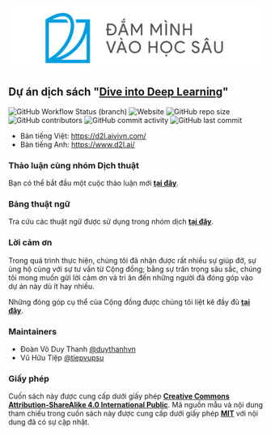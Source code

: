 [<img src="static/logo-with-text-vi.png" />](https://d2l.aivivn.com/)

## Dự án dịch sách "[Dive into Deep Learning](https://github.com/d2l-ai/d2l-en)"
![GitHub Workflow Status (branch)](https://img.shields.io/github/workflow/status/mlbvn/d2l-vn/Python%20application/master?style=flat-square)
![Website](https://img.shields.io/website?down_message=offline&style=flat-square&up_message=online&url=https%3A%2F%2Fd2l.aivivn.com)
![GitHub repo size](https://img.shields.io/github/repo-size/mlbvn/d2l-vn?style=flat-square)
![GitHub contributors](https://img.shields.io/github/contributors/mlbvn/d2l-vn?color=%233a87f2&label=contributors&style=flat-square)
![GitHub commit activity](https://img.shields.io/github/commit-activity/m/mlbvn/d2l-vn?style=flat-square)
![GitHub last commit](https://img.shields.io/github/last-commit/mlbvn/d2l-vn?color=%23f2af3a&style=flat-square)


* Bản tiếng Việt: https://d2l.aivivn.com/
* Bản tiếng Anh: https://www.d2l.ai/

### Thảo luận cùng nhóm Dịch thuật
Bạn có thể bắt đầu một cuộc thảo luận mới **[tại đây](https://github.com/mlbvn/d2l-vn/discussions)**.

### Bảng thuật ngữ
Tra cứu các thuật ngữ được sử dụng trong nhóm dịch **[tại đây](glossary.md)**.

### Lời cảm ơn
Trong quá trình thực hiện, chúng tôi đã nhận được rất nhiều sự giúp đỡ, sự ủng hộ cùng với sự tư vấn từ Cộng đồng; 
bằng sự trân trọng sâu sắc, chúng tôi mong muốn gửi lời cảm ơn và tri ân đến những người đã đóng góp vào dự án này dù ít hay nhiều.

Những đóng góp cụ thể của Cộng đồng được chúng tôi liệt kê đầy đủ **[tại đây](ACKNOWLEDGEMENT.md)**.

### Maintainers
* Đoàn Võ Duy Thanh [@duythanhvn](https://github.com/duythanhvn)
* Vũ Hữu Tiệp [@tiepvupsu](https://github.com/tiepvupsu)

### Giấy phép

Cuốn sách này được cung cấp dưới giấy phép **[Creative Commons Attribution-ShareAlike 4.0 International Public](LICENSE)**. Mã nguồn mẫu và nội dung tham chiếu trong cuốn sách này được cung cấp dưới giấy phép **[MIT](LICENSE-SAMPLECODE)** với nội dung đã có sự cập nhật.
